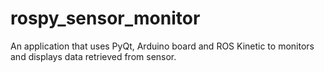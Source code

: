# rospy_sensor_monitor
An application that uses PyQt, Arduino board and ROS Kinetic to monitors and displays data retrieved from sensor.  

